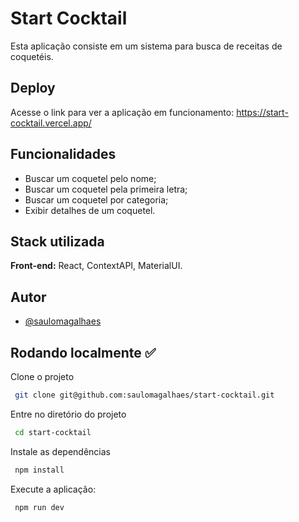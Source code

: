 # Start Cocktail

Esta aplicação consiste em um sistema para busca de receitas de coquetéis.

## Deploy

Acesse o link para ver a aplicação em funcionamento:
https://start-cocktail.vercel.app/

## Funcionalidades

- Buscar um coquetel pelo nome;
- Buscar um coquetel pela primeira letra;
- Buscar um coquetel por categoria;
- Exibir detalhes de um coquetel.

## Stack utilizada

**Front-end:** React, ContextAPI, MaterialUI.

## Autor

- [@saulomagalhaes](https://www.linkedin.com/in/sauloam/)

## Rodando localmente ✅

Clone o projeto

```bash
 git clone git@github.com:saulomagalhaes/start-cocktail.git
```

Entre no diretório do projeto

```bash
 cd start-cocktail
```

Instale as dependências

```bash
 npm install
```

Execute a aplicação:

```bash
 npm run dev
```
